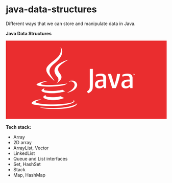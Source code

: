 # java-data-structures
Different ways that we can store and manipulate data in Java.

**Java Data Structures**

<img src="https://github.com/raheemadamboev/java-data-structures/blob/master/banner.png" />

**Tech stack:**

- Array
- 2D array
- ArrayList, Vector
- LinkedList
- Queue and List interfaces
- Set, HashSet
- Stack
- Map, HashMap
